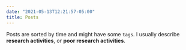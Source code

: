 ```yaml
---
date: "2021-05-13T12:21:57-05:00"
title: Posts
---
```


Posts are sorted by time and might have some `tags`. I usually describe **research activities**, or **poor research activities**.